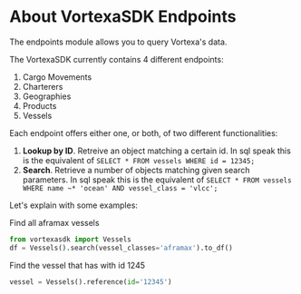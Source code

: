 # About VortexaSDK Endpoints

The endpoints module allows you to query Vortexa's data.

The VortexaSDK currently contains 4 different endpoints:

1. Cargo Movements
2. Charterers
3. Geographies
4. Products
5. Vessels


Each endpoint offers either one, or both, of two different functionalities:


1. **Lookup by ID**. Retreive an object matching a certain id. In sql speak this is the equivalent of `SELECT * FROM vessels WHERE id = 12345;`
2. **Search**. Retrieve a number of objects matching given search parameters. In sql speak this is the equivalent of `SELECT * FROM vessels WHERE name ~* 'ocean' AND vessel_class = 'vlcc';`


Let's explain with some examples:

Find all aframax vessels
```python
from vortexasdk import Vessels
df = Vessels().search(vessel_classes='aframax').to_df()
```

Find the vessel that has with id 1245
```python
vessel = Vessels().reference(id='12345')
```
